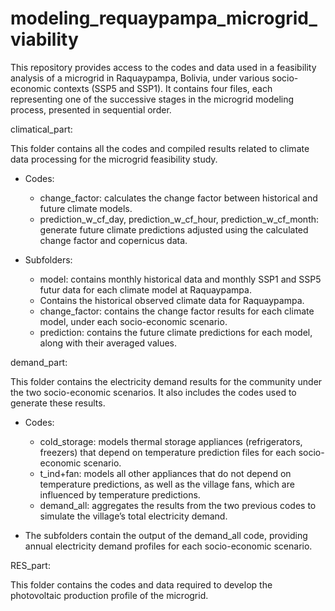 # modeling_requaypampa_microgrid_viability
This repository provides access to the codes and data used in a feasibility analysis of a microgrid in Raquaypampa, Bolivia, under various socio-economic contexts (SSP5 and SSP1). It contains four files, each representing one of the successive stages in the microgrid modeling process, presented in sequential order.

climatical_part:

This folder contains all the codes and compiled results related to climate data processing for the microgrid feasibility study.

  * Codes:
    - change_factor: calculates the change factor between historical and future climate models.
    - prediction_w_cf_day, prediction_w_cf_hour, prediction_w_cf_month: generate future climate predictions adjusted using the calculated change factor and copernicus data.

  * Subfolders:
    - model: contains monthly historical data and monthly SSP1 and SSP5 futur data for each climate model at Raquaypampa.
    - Contains the historical observed climate data for Raquaypampa.
    - change_factor: contains the change factor results for each climate model, under each socio-economic scenario.
    - prediction: contains the future climate predictions for each model, along with their averaged values.

demand_part:

This folder contains the electricity demand results for the community under the two socio-economic scenarios. It also includes the codes used to generate these results.

  * Codes:
    - cold_storage: models thermal storage appliances (refrigerators, freezers) that depend on temperature prediction files for each socio-economic scenario.
    - t_ind+fan: models all other appliances that do not depend on temperature predictions, as well as the village fans, which are influenced by temperature predictions.
    - demand_all: aggregates the results from the two previous codes to simulate the village’s total electricity demand.

  * The subfolders contain the output of the demand_all code, providing annual electricity demand profiles for each socio-economic scenario.

RES_part:

This folder contains the codes and data required to develop the photovoltaic production profile of the microgrid.





